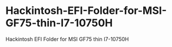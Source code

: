 # Hackintosh-EFI-Folder-for-MSI-GF75-thin-I7-10750H
Hackintosh EFI Folder for MSI GF75 thin I7-10750H
